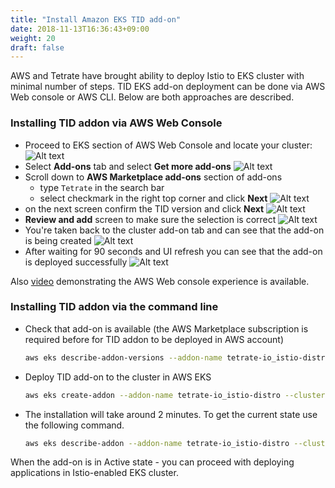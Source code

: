 ```yaml
---
title: "Install Amazon EKS TID add-on"
date: 2018-11-13T16:36:43+09:00
weight: 20
draft: false
---
```


AWS and Tetrate have brought ability to deploy Istio to EKS cluster with minimal number of steps. TID EKS add-on deployment can be done via AWS Web console or AWS CLI. Below are both approaches are described.

### Installing TID addon via AWS Web Console

- Proceed to EKS section of AWS Web Console and locate your cluster:
![Alt text](/images/tetrate-istio-distro/Addon_UI_1.png "EKS screen")
- Select **Add-ons** tab and select **Get more add-ons**
![Alt text](/images/tetrate-istio-distro/Addon_UI_2.png "Add-ons tab")
- Scroll down to **AWS Marketplace add-ons** section of add-ons
    - type `Tetrate` in the search bar
    - select checkmark in the right top corner and click **Next**
![Alt text](/images/tetrate-istio-distro/Addon_UI_3.png "Selecting TID add-on")
- on the next screen confirm the TID version and click **Next**
![Alt text](/images/tetrate-istio-distro/Addon_UI_4.png "Confirming version")
- **Review and add** screen to make sure the selection is correct
![Alt text](/images/tetrate-istio-distro/Addon_UI_5.png "Review and Add screen")
- You're taken back to the cluster add-on tab and can see that the add-on is being created
![Alt text](/images/tetrate-istio-distro/Addon_UI_6.png "Creating stage")
- After waiting for 90 seconds and UI refresh you can see that the add-on is deployed successfully
![Alt text](/images/tetrate-istio-distro/Addon_UI_7.png "Active stage")

Also [video](./assets/videos/4_TID_EKS_addon_UI.mp4) demonstrating the AWS Web console experience is available.

### Installing TID addon via the command line

- Check that add-on is available (the AWS Marketplace subscription is required before for TID addon to be deployed in AWS account)

    ```sh
    aws eks describe-addon-versions --addon-name tetrate-io_istio-distro 
    ```

- Deploy TID add-on to the cluster in AWS EKS

    ```sh
    aws eks create-addon --addon-name tetrate-io_istio-distro --cluster-name <CLUSTER_NAME>
    ```

- The installation will take around 2 minutes. To get the current state use the following command. 

    ```sh
    aws eks describe-addon --addon-name tetrate-io_istio-distro --cluster-name <CLUSTER_NAME>
    ```

When the add-on is in Active state - you can proceed with deploying applications in Istio-enabled EKS cluster.
